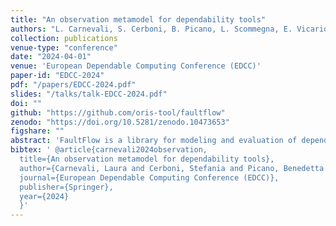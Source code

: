 ```yaml
---
title: "An observation metamodel for dependability tools"
authors: "L. Carnevali, S. Cerboni, B. Picano, L. Scommegna, E. Vicario"
collection: publications
venue-type: "conference"
date: "2024-04-01"
venue: 'European Dependable Computing Conference (EDCC)'
paper-id: "EDCC-2024"
pdf: "/papers/EDCC-2024.pdf"
slides: "/talks/talk-EDCC-2024.pdf"
doi: ""
github: "https://github.com/oris-tool/faultflow"
zenodo: "https://doi.org/10.5281/zenodo.10473653"
figshare: ""
abstract: 'FaultFlow is a library for modeling and evaluation of dependability of component-based systems. It represents duration to occurrence and propagation of faults across the hierarchy of components through non-Markovian distributions, facilitating fitting of observed data and design assumptions. Additionally, FaultFlow can be extended to simulate the system behavior and generate synthetic time series encoding occurrences of faults and failures and results of diagnostic tests. Time series can in turn be employed to train and test data-driven methods aimed at various tasks, notably failure prediction. As a first step in this direction, we define a flexible and extensible observation metamodel for FaultFlow, representing type and time of observations of the system behavior, and facilitating definition of monitoring policies.'
bibtex: ' @article{carnevali2024observation,
  title={An observation metamodel for dependability tools},
  author={Carnevali, Laura and Cerboni, Stefania and Picano, Benedetta and Scommegna, Leonardo and Vicario, Enrico},
  journal={European Dependable Computing Conference (EDCC)},
  publisher={Springer},
  year={2024}
  }'
---
```


